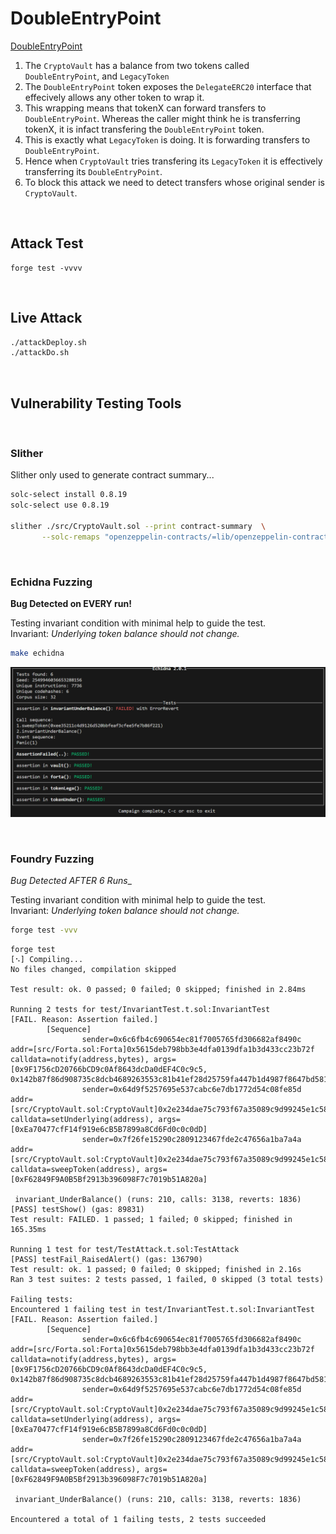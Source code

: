 # DoubleEntryPoint

[DoubleEntryPoint](https://ethernaut.openzeppelin.com/level/0x9451961b7Aea1Df57bc20CC68D72f662241b5493)

1. The `CryptoVault` has a balance from two tokens called `DoubleEntryPoint`, and `LegacyToken`
1. The `DoubleEntryPoint` token exposes the `DelegateERC20` interface that effecively allows any other token to wrap it.
1. This wrapping means that tokenX can forward transfers to `DoubleEntryPoint`. Whereas the caller might think he is transferring tokenX, it is infact transfering the `DoubleEntryPoint` token.
1. This is exactly what `LegacyToken` is doing. It is forwarding transfers to `DoubleEntryPoint`.
1. Hence when `CryptoVault` tries transfering its `LegacyToken` it is effectively transferring its `DoubleEntryPoint`.
1. To block this attack we need to detect transfers whose original sender is `CryptoVault`.


<BR />

## Attack Test

```DASH
forge test -vvvv
```


<BR />

## Live Attack

```BASH
./attackDeploy.sh
./attackDo.sh
```

<BR />

## Vulnerability Testing Tools


<BR />

### Slither

Slither only used to generate contract summary...

```BASH
solc-select install 0.8.19
solc-select use 0.8.19

slither ./src/CryptoVault.sol --print contract-summary  \
       --solc-remaps "openzeppelin-contracts/=lib/openzeppelin-contracts/contracts/"
```

<BR />

### Echidna Fuzzing


__Bug Detected on EVERY run!__

Testing invariant condition with minimal help to guide the test. <BR /> 
Invariant: _Underlying token balance should not change._


```BASH
make echidna
```

![Echidna Test Report](./echidna_report.png "Echidna Test Report")

<BR />


### Foundry Fuzzing

_Bug Detected AFTER 6 Runs__

Testing invariant condition with minimal help to guide the test. <BR /> 
Invariant: _Underlying token balance should not change._

```BASH
forge test -vvv
```

```
forge test
[⠢] Compiling...
No files changed, compilation skipped

Test result: ok. 0 passed; 0 failed; 0 skipped; finished in 2.84ms

Running 2 tests for test/InvariantTest.t.sol:InvariantTest
[FAIL. Reason: Assertion failed.]
        [Sequence]
                sender=0x6c6fb4c690654ec81f7005765fd306682af8490c addr=[src/Forta.sol:Forta]0x5615deb798bb3e4dfa0139dfa1b3d433cc23b72f calldata=notify(address,bytes), args=[0x9F1756cD20766bCD9c0Af8643dcDa0dEF4C0c9c5, 0x142b87f86d908735c8dcb4689263553c81b41ef28d25759fa447b1d4987f8647bd581c]
                sender=0x64d9f5257695e537cabc6e7db1772d54c08fe85d addr=[src/CryptoVault.sol:CryptoVault]0x2e234dae75c793f67a35089c9d99245e1c58470b calldata=setUnderlying(address), args=[0xEa70477cfF14f919e6cB5B7899a8Cd6Fd0c0c0dD]
                sender=0x7f26fe15290c2809123467fde2c47656a1ba7a4a addr=[src/CryptoVault.sol:CryptoVault]0x2e234dae75c793f67a35089c9d99245e1c58470b calldata=sweepToken(address), args=[0xF62849F9A0B5Bf2913b396098F7c7019b51A820a]

 invariant_UnderBalance() (runs: 210, calls: 3138, reverts: 1836)
[PASS] testShow() (gas: 89831)
Test result: FAILED. 1 passed; 1 failed; 0 skipped; finished in 165.35ms

Running 1 test for test/TestAttack.t.sol:TestAttack
[PASS] testFail_RaisedAlert() (gas: 136790)
Test result: ok. 1 passed; 0 failed; 0 skipped; finished in 2.16s
Ran 3 test suites: 2 tests passed, 1 failed, 0 skipped (3 total tests)

Failing tests:
Encountered 1 failing test in test/InvariantTest.t.sol:InvariantTest
[FAIL. Reason: Assertion failed.]
        [Sequence]
                sender=0x6c6fb4c690654ec81f7005765fd306682af8490c addr=[src/Forta.sol:Forta]0x5615deb798bb3e4dfa0139dfa1b3d433cc23b72f calldata=notify(address,bytes), args=[0x9F1756cD20766bCD9c0Af8643dcDa0dEF4C0c9c5, 0x142b87f86d908735c8dcb4689263553c81b41ef28d25759fa447b1d4987f8647bd581c]
                sender=0x64d9f5257695e537cabc6e7db1772d54c08fe85d addr=[src/CryptoVault.sol:CryptoVault]0x2e234dae75c793f67a35089c9d99245e1c58470b calldata=setUnderlying(address), args=[0xEa70477cfF14f919e6cB5B7899a8Cd6Fd0c0c0dD]
                sender=0x7f26fe15290c2809123467fde2c47656a1ba7a4a addr=[src/CryptoVault.sol:CryptoVault]0x2e234dae75c793f67a35089c9d99245e1c58470b calldata=sweepToken(address), args=[0xF62849F9A0B5Bf2913b396098F7c7019b51A820a]

 invariant_UnderBalance() (runs: 210, calls: 3138, reverts: 1836)

Encountered a total of 1 failing tests, 2 tests succeeded
```

<BR />

